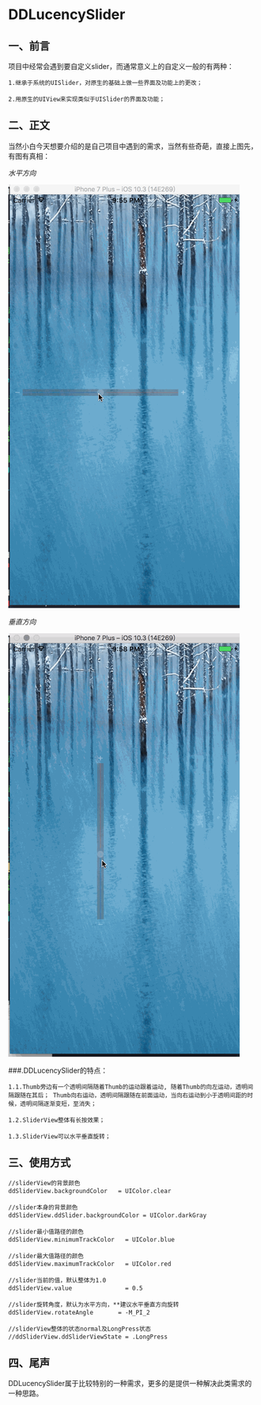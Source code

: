 # DDLucencySlider

## 一、前言

项目中经常会遇到要自定义slider，而通常意义上的自定义一般的有两种：

```
1.继承于系统的UISlider，对原生的基础上做一些界面及功能上的更改；

2.用原生的UIView来实现类似于UISlider的界面及功能；
```

## 二、正文
当然小白今天想要介绍的是自己项目中遇到的需求，当然有些奇葩，直接上图先， 有图有真相：

*水平方向*

![](DDLucencySlider1.gif)

*垂直方向*

![](DDLucencySlider2.gif)

###.DDLucencySlider的特点：
```
1.1.Thumb旁边有一个透明间隔随着Thumb的运动跟着运动, 随着Thumb的向左运动，透明间隔跟随在其后； Thumb向右运动，透明间隔跟随在前面运动，当向右运动到小于透明间距的时候，透明间隔逐渐变短，至消失；

1.2.SliderView整体有长按效果；

1.3.SliderView可以水平垂直旋转；

```

## 三、使用方式
	//sliderView的背景颜色
	ddSliderView.backgroundColor   = UIColor.clear     

    //slider本身的背景颜色
    ddSliderView.ddSlider.backgroundColor = UIColor.darkGray
        
    //slider最小值路径的颜色
    ddSliderView.minimumTrackColor   = UIColor.blue
        
    //slider最大值路径的颜色
    ddSliderView.maximumTrackColor   = UIColor.red
        
    //slider当前的值，默认整体为1.0
    ddSliderView.value               = 0.5
        
    //slider旋转角度，默认为水平方向，**建议水平垂直方向旋转
    ddSliderView.rotateAngle       = -M_PI_2
        
    //sliderView整体的状态normal及LongPress状态
    //ddSliderView.ddSliderViewState = .LongPress
        
## 四、尾声
DDLucencySlider属于比较特别的一种需求，更多的是提供一种解决此类需求的一种思路。



